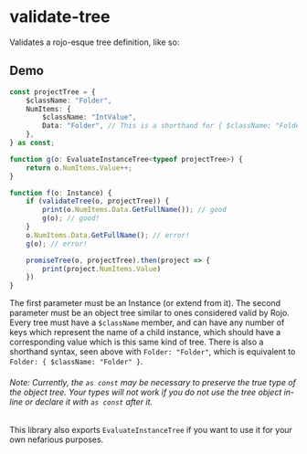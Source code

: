 # validate-tree

Validates a rojo-esque tree definition, like so:

## Demo

```ts
const projectTree = {
	$className: "Folder",
	NumItems: {
		$className: "IntValue",
		Data: "Folder", // This is a shorthand for { $className: "Folder" }
	},
} as const;

function g(o: EvaluateInstanceTree<typeof projectTree>) {
	return o.NumItems.Value++;
}

function f(o: Instance) {
	if (validateTree(o, projectTree)) {
		print(o.NumItems.Data.GetFullName()); // good
		g(o); // good!
	}
	o.NumItems.Data.GetFullName(); // error!
	g(o); // error!

	promiseTree(o, projectTree).then(project => {
		print(project.NumItems.Value)
	})
}
```

The first parameter must be an Instance (or extend from it). The second parameter must be an object tree similar to ones considered valid by Rojo. Every tree must have a `$className` member, and can have any number of keys which represent the name of a child instance, which should have a corresponding value which is this same kind of tree. There is also a shorthand syntax, seen above with `Folder: "Folder"`, which is equivalent to `Folder: { $className: "Folder" }`.

###### Note: Currently, the `as const` may be necessary to preserve the true type of the object tree. Your types will not work if you do not use the tree object in-line or declare it with `as const` after it.

This library also exports `EvaluateInstanceTree` if you want to use it for your own nefarious purposes.
